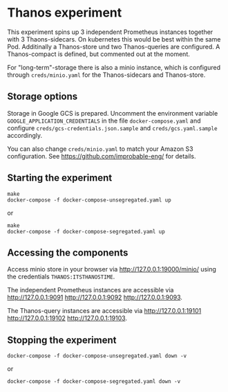 # Thanos experiment

This experiment spins up 3 independent Prometheus instances together with 3 Thaons-sidecars. On kubernetes this would be best within the same Pod.
Additinally a Thanos-store und two Thanos-queries are configured. A Thanos-compact is defined, but commented out at the moment.

For "long-term"-storage there is also a minio instance, which is configured through ```creds/minio.yaml``` for the Thanos-sidecars and Thanos-store.

## Storage options

Storage in Google GCS is prepared. Uncomment the environment variable ```GOOGLE_APPLICATION_CREDENTIALS``` in the file ```docker-compose.yaml``` and configure ```creds/gcs-credentials.json.sample``` and ```creds/gcs.yaml.sample``` accordingly.

You can also change ```creds/minio.yaml``` to match your Amazon S3 configuration. See <https://github.com/improbable-eng/> for details.

## Starting the experiment

```
make
docker-compose -f docker-compose-unsegregated.yaml up
```

or

```
make
docker-compose -f docker-compose-segregated.yaml up
```

## Accessing the components

Access minio store in your browser via <http://127.0.0.1:19000/minio/> using the credentials ```THANOS:ITSTHANOSTIME```.

The independent Prometheus instances are accessible via <http://127.0.0.1:9091> <http://127.0.0.1:9092> <http://127.0.0.1:9093>.

The Thanos-query instances are accessible via <http://127.0.0.1:19101> <http://127.0.0.1:19102> <http://127.0.0.1:19103>.

## Stopping the experiment

```
docker-compose -f docker-compose-unsegregated.yaml down -v
```

or

```
docker-compose -f docker-compose-segregated.yaml down -v
```
